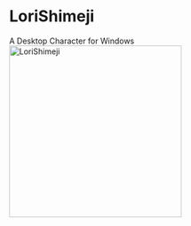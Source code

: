 # LoriShimeji
A Desktop Character for Windows
<img width="310" alt="LoriShimeji" src="https://user-images.githubusercontent.com/20589688/136709671-225cb874-63bd-4d06-a9af-0214f73a00fc.png">
